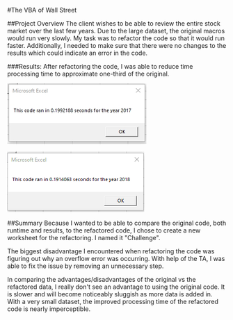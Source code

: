 #The VBA of Wall Street

##Project Overview
The client wishes to be able to review the entire stock market over the last few years. Due to the large dataset, the original macros would run very slowly. My task was to refactor the code so that it would run faster. Additionally, I needed to make sure that there were no changes to the results which could indicate an error in the code.

###Results:
After refactoring the code, I was able to reduce time processing time to approximate one-third of the original.

![Process time for the 2017 Stock Data Analysis](https://github.com/ssheggrud/VBA-Challenge/blob/main/resources/VBA_Challenge_2017.png)

![Process time for the 2018 Stock Data Analysis](https://github.com/ssheggrud/VBA-Challenge/blob/main/resources/VBA_Challenge_2018.png)

##Summary
Because I wanted to be able to compare the original code, both runtime and results, to the refactored code, I chose to create a new worksheet for the refactoring. I named it "Challenge".

The biggest disadvantage I encountered when refactoring the code was figuring out why an overflow error was occurring. With help of the TA, I was able to fix the issue by removing an unnecessary step.

In comparing the advantages/disadvantages of the original vs the refactored data, I really don't see an advantage to using the original code. It is slower and will become noticeably sluggish as more data is added in. With a very small dataset, the improved processing time of the refactored code is nearly imperceptible.
